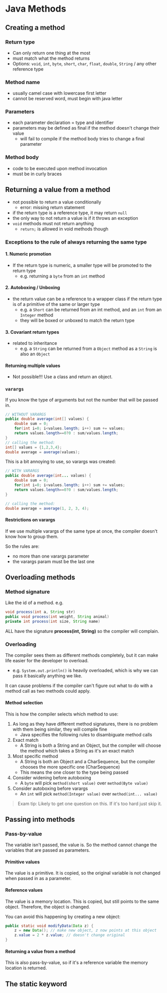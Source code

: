 # Java Methods

## Creating a method

### Return type

- Can only return one thing at the most
- must match what the method returns
- Options: `void`, `int`, `byte`, `short`, `char`, `float`, `double`, `String` / any other reference type

### Method name

- usually camel case with lowercase first letter
- cannot be reserved word, must begin with java letter

### Parameters

- each parameter declaration = type and identifier
- parameters may be defined as final if the method doesn't change their value
  - will fail to compile if the method body tries to change a final parameter

### Method body

- code to be executed upon method invocation
- must be in curly braces

## Returning a value from a method

- not possible to return a value conditionally
  - error: missing return statement
- if the return type is a reference type, it may return `null`
- the only way to not return a value is if it throws an exception
- `void` methods must not return anything
  - `return;` is allowed in void methods though

### Exceptions to the rule of always returning the same type

#### 1. Numeric promotion

- If the return type is numeric, a smaller type will be promoted to the return type
  - e.g. returning a `byte` from an `int` method

#### 2. Autoboxing / Unboxing

- the return value can be a reference to a wrapper class if the return type is of a primitive of the same or larger type
  - e.g. a `Short` can be returned from an int method, and an `int` from an `Integer` method
  - they will be boxed or unboxed to match the return type

#### 3. Covariant return types

- related to inheritance
  - e.g. a `String` can be returned from a `Object` method as a `String` is also an `Object`

#### Returning multiple values

- Not possible!!! Use a class and return an object.

### `varargs`

If you know the type of arguments but not the number that will be passed in.

```java
// WITHOUT VARARGS
public double average(int[] values) {
	double sum = 0;
	for(int i=0; i<values.length; i++) sum += values;
	return values.length==0?0 : sum/values.length;
}
// calling the method:
int[] values = {1,2,3,4};
double average = average(values);
```

This is a bit annoying to use, so varargs was created:

```java
// WITH VARARGS
public double average(int... values) {
	double sum = 0;
	for(int i=0; i<values.length; i++) sum += values;
	return values.length==0?0 : sum/values.length;
}

// calling the method:
double average = average(1, 2, 3, 4);
```

#### Restrictions on varargs

If we use multiple varargs of the same type at once, the compiler doesn't know how to group them.

So the rules are:

- no more than one varargs parameter
- the varargs param must be the last one

## Overloading methods

### Method signature

Like the id of a method. e.g.

```java
void process(int a, String str)
public void process(int weight, String animal)
private int process(int size, String name)
```

ALL have the signature **process(int, String)** so the compiler will complain.

### Overloading

The compiler sees them as different methods completely, but it can make life easier for the developer to overload.

- e.g. `System.out.println()` is heavily overloaded, which is why we can pass it basically anything we like.

It can cause problems if the compiler can't figure out what to do with a method call as two methods could apply.

#### Method selection

This is how the compiler selects which method to use:

1. As long as they have different method signatures, there is no problem with them being similar, they will compile fine
   - Java specifies the following rules to disambiguate method calls
2. Exact match
   - A String is both a String and an Object, but the compiler will choose the method which takes a String as it's an exact match
3. Most specific method
   - A String is both an Object and a CharSequence, but the compiler chooses the more specific one (CharSequence)
   - This means the one closer to the type being passed
4. Consider widening before autoboxing
   - A `byte` will pick `method(short value)` over `method(Byte value)`
5. Consider autoboxing before varargs
   - An `int` will pick `method(Integer value)` over `method(int... value)`

> Exam tip: Likely to get one question on this. If it's too hard just skip it.

## Passing into methods

### Pass-by-value

The variable isn't passed, the value is. So the method cannot change the variables that are passed as parameters.

#### Primitive values

The value is a primitive. It is copied, so the original variable is not changed when passed in as a parameter.

#### Reference values

The value is a memory location. This is copied, but still points to the same object. Therefore, the object is changed.

You can avoid this happening by creating a new object:

```java
public static void modifyData(Data z) {
	z = new Data(); // make new object, z now points at this object
	z.value = 2 * z.value; // doesn't change original
}
```

#### Returning a value from a method

This is also pass-by-value, so if it's a reference variable the memory location is returned.

## The static keyword

